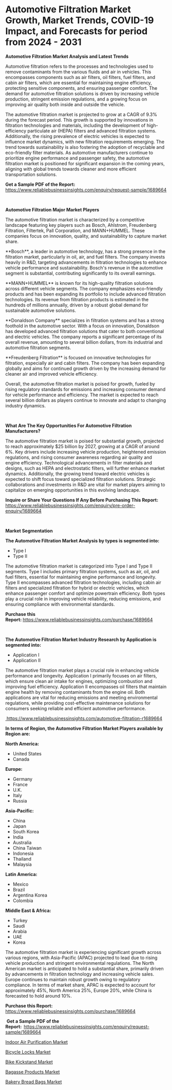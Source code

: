 <p><h1>Automotive Filtration Market Growth, Market Trends, COVID-19 Impact, and Forecasts for period from 2024 - 2031</h1></p><p><strong>Automotive Filtration Market Analysis and Latest Trends</strong></p>
<p><p>Automotive filtration refers to the processes and technologies used to remove contaminants from the various fluids and air in vehicles. This encompasses components such as air filters, oil filters, fuel filters, and cabin air filters, which are essential for maintaining engine efficiency, protecting sensitive components, and ensuring passenger comfort. The demand for automotive filtration solutions is driven by increasing vehicle production, stringent emission regulations, and a growing focus on improving air quality both inside and outside the vehicle.</p><p>The automotive filtration market is projected to grow at a CAGR of 9.3% during the forecast period. This growth is supported by innovations in filtration technologies and materials, including the development of high-efficiency particulate air (HEPA) filters and advanced filtration systems. Additionally, the rising prevalence of electric vehicles is expected to influence market dynamics, with new filtration requirements emerging. The trend towards sustainability is also fostering the adoption of recyclable and eco-friendly filter materials. As automotive manufacturers continue to prioritize engine performance and passenger safety, the automotive filtration market is positioned for significant expansion in the coming years, aligning with global trends towards cleaner and more efficient transportation solutions.</p></p>
<p><strong>Get a Sample PDF of the Report:&nbsp;</strong> <a href="https://www.reliablebusinessinsights.com/enquiry/request-sample/1689664?utm_campaign=1555&utm_medium=2&utm_source=Github&utm_content=ia&utm_term=17102024&utm_id=automotive-filtration">https://www.reliablebusinessinsights.com/enquiry/request-sample/1689664</a></p>
<p>&nbsp;</p>
<p><strong>Automotive Filtration Major Market Players</strong></p>
<p><p>The automotive filtration market is characterized by a competitive landscape featuring key players such as Bosch, Ahlstrom, Freudenberg Filtration, Filtertek, Pall Corporation, and MANN+HUMMEL. These companies focus on innovation, quality, and sustainability to capture market share.</p><p>**Bosch**, a leader in automotive technology, has a strong presence in the filtration market, particularly in oil, air, and fuel filters. The company invests heavily in R&D, targeting advancements in filtration technologies to enhance vehicle performance and sustainability. Bosch's revenue in the automotive segment is substantial, contributing significantly to its overall earnings.</p><p>**MANN+HUMMEL** is known for its high-quality filtration solutions across different vehicle segments. The company emphasizes eco-friendly products and has been expanding its portfolio to include advanced filtration technologies. Its revenue from filtration products is estimated in the hundreds of millions annually, driven by a robust global demand for sustainable automotive solutions.</p><p>**Donaldson Company** specializes in filtration systems and has a strong foothold in the automotive sector. With a focus on innovation, Donaldson has developed advanced filtration solutions that cater to both conventional and electric vehicles. The company reports a significant percentage of its overall revenue, amounting to several billion dollars, from its industrial and automotive filtration segments.</p><p>**Freudenberg Filtration** is focused on innovative technologies for filtration, especially air and cabin filters. The company has been expanding globally and aims for continued growth driven by the increasing demand for cleaner air and improved vehicle efficiency.</p><p>Overall, the automotive filtration market is poised for growth, fueled by rising regulatory standards for emissions and increasing consumer demand for vehicle performance and efficiency. The market is expected to reach several billion dollars as players continue to innovate and adapt to changing industry dynamics.</p></p>
<p>&nbsp;</p>
<p><strong>What Are The Key Opportunities For Automotive Filtration Manufacturers?</strong></p>
<p><p>The automotive filtration market is poised for substantial growth, projected to reach approximately $25 billion by 2027, growing at a CAGR of around 6%. Key drivers include increasing vehicle production, heightened emission regulations, and rising consumer awareness regarding air quality and engine efficiency. Technological advancements in filter materials and designs, such as HEPA and electrostatic filters, will further enhance market dynamics. Additionally, the growing trend toward electric vehicles is expected to shift focus toward specialized filtration solutions. Strategic collaborations and investments in R&D are vital for market players aiming to capitalize on emerging opportunities in this evolving landscape.</p></p>
<p><strong>Inquire or Share Your Questions If Any Before Purchasing This Report:</strong> <a href="https://www.reliablebusinessinsights.com/enquiry/pre-order-enquiry/1689664?utm_campaign=1555&utm_medium=2&utm_source=Github&utm_content=ia&utm_term=17102024&utm_id=automotive-filtration">https://www.reliablebusinessinsights.com/enquiry/pre-order-enquiry/1689664</a></p>
<p>&nbsp;</p>
<p><strong>Market Segmentation</strong></p>
<p><strong>The Automotive Filtration Market Analysis by types is segmented into:</strong></p>
<p><ul><li>Type I</li><li>Type II</li></ul></p>
<p><p>The automotive filtration market is categorized into Type I and Type II segments. Type I includes primary filtration systems, such as air, oil, and fuel filters, essential for maintaining engine performance and longevity. Type II encompasses advanced filtration technologies, including cabin air filters and specialized filtration for hybrid or electric vehicles, which enhance passenger comfort and optimize powertrain efficiency. Both types play a crucial role in improving vehicle reliability, reducing emissions, and ensuring compliance with environmental standards.</p></p>
<p><strong>Purchase this Report:&nbsp;</strong><a href="https://www.reliablebusinessinsights.com/purchase/1689664?utm_campaign=1555&utm_medium=2&utm_source=Github&utm_content=ia&utm_term=17102024&utm_id=automotive-filtration">https://www.reliablebusinessinsights.com/purchase/1689664</a></p>
<p>&nbsp;</p>
<p><strong>The Automotive Filtration Market Industry Research by Application is segmented into:</strong></p>
<p><ul><li>Application I</li><li>Application II</li></ul></p>
<p><p>The automotive filtration market plays a crucial role in enhancing vehicle performance and longevity. Application I primarily focuses on air filters, which ensure clean air intake for engines, optimizing combustion and improving fuel efficiency. Application II encompasses oil filters that maintain engine health by removing contaminants from the engine oil. Both applications are vital for reducing emissions and meeting environmental regulations, while providing cost-effective maintenance solutions for consumers seeking reliable and efficient automotive performance.</p></p>
<p><a href="https://www.reliablebusinessinsights.com/automotive-filtration-r1689664?utm_campaign=1555&utm_medium=2&utm_source=Github&utm_content=ia&utm_term=17102024&utm_id=automotive-filtration">&nbsp;https://www.reliablebusinessinsights.com/automotive-filtration-r1689664</a></p>
<p><strong>In terms of Region, the Automotive Filtration Market Players available by Region are:</strong></p>
<p>
    <p> <strong> North America: </strong>
        <ul>
            <li>United States</li>
            <li>Canada</li>
        </ul>
        </p> 
    <p> <strong> Europe: </strong>
        <ul>
            <li>Germany</li>
            <li>France</li>
            <li>U.K.</li>
            <li>Italy</li>
            <li>Russia</li>
        </ul>
        </p> 
    <p> <strong> Asia-Pacific: </strong>
        <ul>
            <li>China</li>
            <li>Japan</li>
            <li>South Korea</li>
            <li>India</li>
            <li>Australia</li>
            <li>China Taiwan</li>
            <li>Indonesia</li>
            <li>Thailand</li>
            <li>Malaysia</li>
        </ul>
        </p> 
    <p> <strong> Latin America: </strong>
        <ul>
            <li>Mexico</li>
            <li>Brazil</li>
            <li>Argentina Korea</li>
            <li>Colombia</li>
        </ul>
        </p> 
    <p> <strong> Middle East & Africa: </strong>
        <ul>
            <li>Turkey</li>
            <li>Saudi</li>
            <li>Arabia</li>
            <li>UAE</li>
            <li>Korea</li>
        </ul>
    </p>
    </p>
<p><p>The automotive filtration market is experiencing significant growth across various regions, with Asia-Pacific (APAC) projected to lead due to rising vehicle production and stringent environmental regulations. The North American market is anticipated to hold a substantial share, primarily driven by advancements in filtration technology and increasing vehicle sales. Europe continues to maintain robust growth owing to regulatory compliance. In terms of market share, APAC is expected to account for approximately 45%, North America 25%, Europe 20%, while China is forecasted to hold around 10%.</p></p>
<p><strong>Purchase this Report: </strong><a href="https://www.reliablebusinessinsights.com/purchase/1689664?utm_campaign=1555&utm_medium=2&utm_source=Github&utm_content=ia&utm_term=17102024&utm_id=automotive-filtration">https://www.reliablebusinessinsights.com/purchase/1689664</a></p>
<p>&nbsp;<strong>Get a Sample PDF of the Report:&nbsp;&nbsp;</strong><a href="https://www.reliablebusinessinsights.com/enquiry/request-sample/1689664?utm_campaign=1555&utm_medium=2&utm_source=Github&utm_content=ia&utm_term=17102024&utm_id=automotive-filtration">https://www.reliablebusinessinsights.com/enquiry/request-sample/1689664</a></p>
<p><strong></strong></p>
<p><p><a href="https://www.linkedin.com/pulse/indoor-air-purification-market-global-insights-regional-analysis-4wumf?utm_campaign=1555&utm_medium=2&utm_source=Github&utm_content=ia&utm_term=17102024&utm_id=automotive-filtration">Indoor Air Purification Market</a></p><p><a href="https://www.linkedin.com/pulse/bicycle-locks-momentum-charting-49-cagr-path-2024-2031-seeresearch-bzwjf?utm_campaign=1555&utm_medium=2&utm_source=Github&utm_content=ia&utm_term=17102024&utm_id=automotive-filtration">Bicycle Locks Market</a></p><p><a href="https://www.linkedin.com/pulse/insights-bike-kickstand-industry-market-financial-status-size-e6m1f?utm_campaign=1555&utm_medium=2&utm_source=Github&utm_content=ia&utm_term=17102024&utm_id=automotive-filtration">Bike Kickstand Market</a></p><p><a href="https://www.linkedin.com/pulse/bagasse-products-market-evolution-regional-adaptations-innovation-kefdf?utm_campaign=1555&utm_medium=2&utm_source=Github&utm_content=ia&utm_term=17102024&utm_id=automotive-filtration">Bagasse Products Market</a></p><p><a href="https://www.linkedin.com/pulse/strategic-roadmap-global-bakery-bread-bags-market-insights-euyjf?utm_campaign=1555&utm_medium=2&utm_source=Github&utm_content=ia&utm_term=17102024&utm_id=automotive-filtration">Bakery Bread Bags Market</a></p></p>